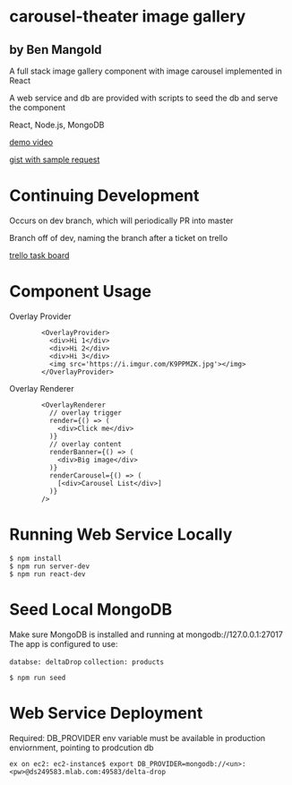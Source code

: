 # carousel-theater image gallery
## by Ben Mangold

A full stack image gallery component with image carousel implemented in React

A web service and db are provided with scripts to seed the db and serve the component

React, Node.js, MongoDB

[demo video](https://www.dropbox.com/s/cafa5zd62a5vj3p/carousel-overlay-demo.mov?dl=0)

[gist with sample request](https://gist.github.com/benmangold/e686d23d396359a2a1314d489b799cbd)


# Continuing Development

Occurs on dev branch, which will periodically PR into master

Branch off of dev, naming the branch after a ticket on trello

[trello task board](https://trello.com/b/klbDbr5E/dd-gallery)

# Component Usage

Overlay Provider 
```
        <OverlayProvider>
          <div>Hi 1</div>
          <div>Hi 2</div>
          <div>Hi 3</div>
          <img src='https://i.imgur.com/K9PPMZK.jpg'></img>
        </OverlayProvider>
```

Overlay Renderer
```
        <OverlayRenderer
          // overlay trigger
          render={() => (
            <div>Click me</div>
          )}
          // overlay content
          renderBanner={() => (
            <div>Big image</div>
          )}
          renderCarousel={() => (
            [<div>Carousel List</div>]
          )}
        />
```

# Running Web Service Locally

```
$ npm install
$ npm run server-dev
$ npm run react-dev
```

# Seed Local MongoDB

Make sure MongoDB is installed and running at mongodb://127.0.0.1:27017
The app is configured to use:

`databse: deltaDrop`
`collection: products`

```
$ npm run seed
```

# Web Service Deployment

Required: DB_PROVIDER env variable must be available in production enviornment, pointing to prodcution db
```
ex on ec2: ec2-instance$ export DB_PROVIDER=mongodb://<un>:<pw>@ds249583.mlab.com:49583/delta-drop
```
